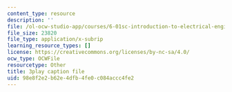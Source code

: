 ```yaml
---
content_type: resource
description: ''
file: /ol-ocw-studio-app/courses/6-01sc-introduction-to-electrical-engineering-and-computer-science-i-spring-2011/98e8f2e2b62e4dfb4fe0c084accc4fe2_Y9r9dO7KQj4.srt
file_size: 23820
file_type: application/x-subrip
learning_resource_types: []
license: https://creativecommons.org/licenses/by-nc-sa/4.0/
ocw_type: OCWFile
resourcetype: Other
title: 3play caption file
uid: 98e8f2e2-b62e-4dfb-4fe0-c084accc4fe2
---
```

